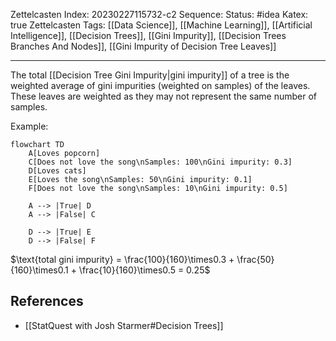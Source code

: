 Zettelcasten Index: 20230227115732-c2
Sequence:
Status: #idea
Katex: true
Zettelcasten Tags: [[Data Science]], [[Machine Learning]], [[Artificial Intelligence]], [[Decision Trees]], [[Gini Impurity]], [[Decision Trees Branches And Nodes]], [[Gini Impurity of Decision Tree Leaves]]

---

The total [[Decision Tree Gini Impurity|gini impurity]] of a tree is the weighted average of gini impurities (weighted on samples) of the leaves. These leaves are weighted as they may not represent the same number of samples.

Example:
```mermaid
flowchart TD
    A[Loves popcorn]
    C[Does not love the song\nSamples: 100\nGini impurity: 0.3]
    D[Loves cats]
    E[Loves the song\nSamples: 50\nGini impurity: 0.1]
    F[Does not love the song\nSamples: 10\nGini impurity: 0.5]

    A --> |True| D
    A --> |False| C

    D --> |True| E
    D --> |False| F
```
$\text{total gini impurity} = \frac{100}{160}\times0.3 + \frac{50}{160}\times0.1 + \frac{10}{160}\times0.5 = 0.25$

## References
- [[StatQuest with Josh Starmer#Decision Trees]]